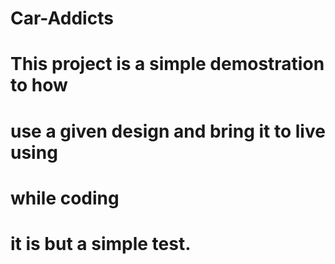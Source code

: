 # Car-Addicts
# This project is a simple demostration to how
# use a given design and bring it to live using
# while coding
# it is but a simple test.
